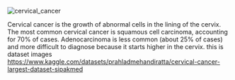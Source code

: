 
![cervical_cancer](https://github.com/MahmoudIbrahims/cervical-cancer/assets/121377479/e3c36790-c6c9-449b-b9c8-c20003bb78c9)

Cervical cancer is the growth of abnormal cells in the lining of the cervix. The most common cervical cancer is squamous cell carcinoma, accounting for 70% of cases. Adenocarcinoma is less common (about 25% of cases) and more difficult to diagnose because it starts higher in the cervix.
this is dataset images https://www.kaggle.com/datasets/prahladmehandiratta/cervical-cancer-largest-dataset-sipakmed
